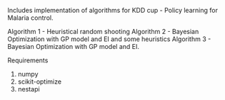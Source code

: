 Includes implementation of algorithms for KDD cup - Policy learning for Malaria control. 

Algorithm 1 - Heuristical random shooting
Algorithm 2 - Bayesian Optimization with GP model and EI and some heuristics
Algorithm 3 - Bayesian Optimization with GP model and EI. 


Requirements
1) numpy
2) scikit-optimize
3) nestapi

